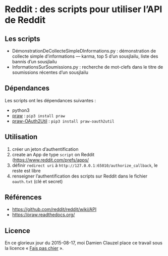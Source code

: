 Reddit : des scripts pour utiliser l’API de Reddit
==================================================

Les scripts
-----------

* DémonstrationDeCollecteSimpleDInformations.py : démonstration de collecte simple d’informations — karma, top 5 d’un sousjlailu, liste des bannis d’un sousjlailu
* InformationsSurSoumissions.py : recherche de mot-clefs dans le titre de soumissions récentes d’un sousjlailu

Dépendances
-----------

Les scripts ont les dépendances suivantes :

* python3
* [praw](https://github.com/praw-dev/praw) : `pip3 install praw`
* [praw-OAuth2Util](https://github.com/SmBe19/praw-OAuth2Util) : `pip3 install praw-oauth2util`


Utilisation
-----------

1. créer un jeton d’authentification
  1. create an App de type `script` on Reddit (https://www.reddit.com/prefs/apps/
  2. définir `redirect uri` à `http://127.0.0.1:65010/authorize_callback`, le reste est libre
2. renseigner l’authentification des scripts sur Reddit dans le fichier `oauth.txt` (clé et secret)


Références
----------

* https://github.com/reddit/reddit/wiki/API
* https://praw.readthedocs.org/


Licence
-------

En ce glorieux jour du 2015-08-17, moi Damien Clauzel place ce travail sous la licence « [Fais pas chier](https://clauzel.eu/FPC/) ».
